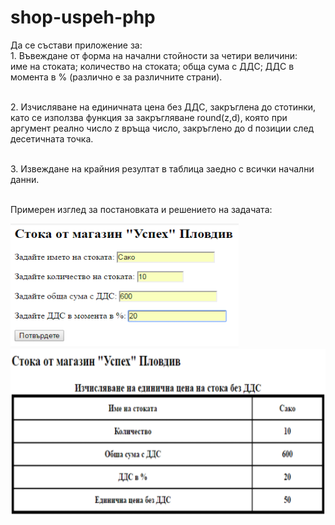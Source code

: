 # shop-uspeh-php
Да се състави приложение за:
<br>1. Въвеждане от форма на начални стойности за четири величини:
<br>име на стоката; количество на стоката; обща сума с ДДС; ДДС в момента в % (различно е за различните страни).

<br>2. Изчисляване на единичната цена без ДДС, закръглена до стотинки, като се използва функция за закръгляване round(z,d), която при аргумент реално число z връща число, закръглено до  d  позиции след десетичната точка.

<br>3. Извеждане на крайния резултат в таблица заедно с всички начални данни.

<br>Примерен изглед за постановката и решението на задачата:

<img src="Screenshot-1.png"/>
<img src="Screenshot-2.png"/>

